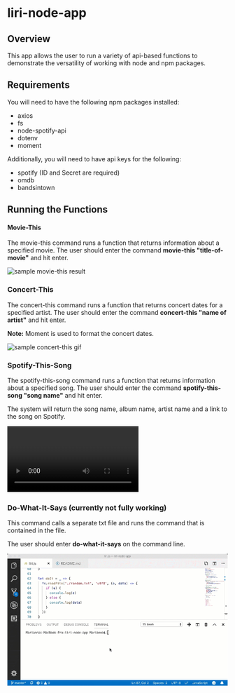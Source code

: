 # liri-node-app

## Overview
This app allows the user to run a variety of api-based functions to demonstrate the versatility of working with node and npm packages.


## Requirements
You will need to have the following npm packages installed:
* axios
* fs
* node-spotify-api
* dotenv
* moment

Additionally, you will need to have api keys for the following:
* spotify (ID and Secret are required)
* omdb
* bandsintown


## Running the Functions

#### Movie-This
The movie-this command runs a function that returns information about a specified movie.
The user should enter the command **movie-this "title-of-movie"** and hit enter.

![sample movie-this result](/images/move-this.jpg)

### Concert-This
The concert-this command runs a function that returns concert dates for a specified artist. The user should enter the command **concert-this "name of artist"** and hit enter. 

**Note:** Moment is used to format the concert dates.

![sample concert-this gif](/images/concert-this.gif)

### Spotify-This-Song
The spotify-this-song command runs a function that returns information about a specified song. The user should enter the command **spotify-this-song "song name"** and hit enter.

The system will return the song name, album name, artist name and a link to the song on Spotify.

![sample spotify-this video](/images/spotify-this.mp4)

### Do-What-It-Says (currently not fully working)
This command calls a separate txt file and runs the command that is contained in the file.

The user should enter **do-what-it-says** on the command line.

![sample do-what-it-says gif](/images/do-it.gif)